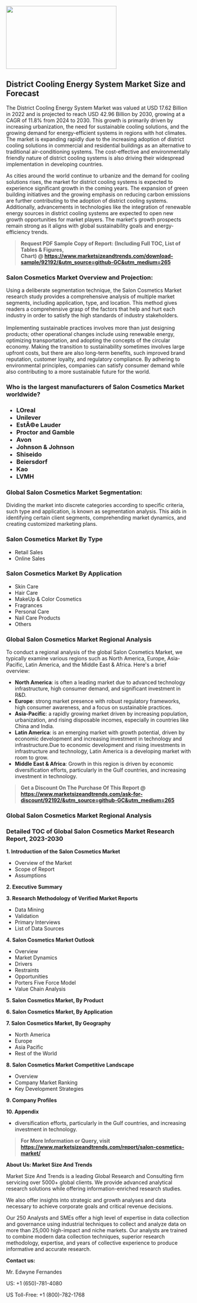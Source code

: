<p><img class="alignnone size-medium wp-image-20088" src="https://ffe5etoiles.com/wp-content/uploads/2024/12/MST1-300x171.png" alt="" width="300" height="171" /></p><h2>District Cooling Energy System Market Size and Forecast</h2><p>The District Cooling Energy System Market was valued at USD 17.62 Billion in 2022 and is projected to reach USD 42.96 Billion by 2030, growing at a CAGR of 11.8% from 2024 to 2030. This growth is primarily driven by increasing urbanization, the need for sustainable cooling solutions, and the growing demand for energy-efficient systems in regions with hot climates. The market is expanding rapidly due to the increasing adoption of district cooling solutions in commercial and residential buildings as an alternative to traditional air-conditioning systems. The cost-effective and environmentally friendly nature of district cooling systems is also driving their widespread implementation in developing countries.</p><p>As cities around the world continue to urbanize and the demand for cooling solutions rises, the market for district cooling systems is expected to experience significant growth in the coming years. The expansion of green building initiatives and the growing emphasis on reducing carbon emissions are further contributing to the adoption of district cooling systems. Additionally, advancements in technologies like the integration of renewable energy sources in district cooling systems are expected to open new growth opportunities for market players. The market's growth prospects remain strong as it aligns with global sustainability goals and energy-efficiency trends.</p></p><blockquote id="" class=""><strong>Request PDF Sample Copy of Report: (Including Full TOC, List of Tables &amp; Figures, Chart)&nbsp;@&nbsp;<strong><a href="https://www.marketsizeandtrends.com/download-sample/92192/&utm_source=github-GC&utm_medium=265" target="_blank">https://www.marketsizeandtrends.com/download-sample/92192/&utm_source=github-GC&utm_medium=265</a></strong></strong></blockquote><h3 id="" class="">Salon Cosmetics Market&nbsp;Overview and Projection:</h3><p id="" class="">Using a deliberate segmentation technique, the Salon Cosmetics Market research study provides a comprehensive analysis of multiple market segments, including application, type, and location. This method gives readers a comprehensive grasp of the factors that help and hurt each industry in order to satisfy the high standards of industry stakeholders. <br /> <br />Implementing sustainable practices involves more than just designing products; other operational changes include using renewable energy, optimizing transportation, and adopting the concepts of the circular economy. Making the transition to sustainability sometimes involves large upfront costs, but there are also long-term benefits, such improved brand reputation, customer loyalty, and regulatory compliance. By adhering to environmental principles, companies can satisfy consumer demand while also contributing to a more sustainable future for the world.</p><h3 id="" class="">Who is the largest manufacturers of&nbsp;Salon Cosmetics Market worldwide?</h3><h3 class=""><p><ul><li>LOreal </li><li> Unilever </li><li> EstÃ©e Lauder </li><li> Proctor and Gamble </li><li> Avon </li><li> Johnson & Johnson </li><li> Shiseido </li><li> Beiersdorf </li><li> Kao </li><li> LVMH</li></ul></p></h3><h3 id="" class="">Global&nbsp;Salon Cosmetics Market Segmentation:</h3><p id="" class="">Dividing the market into discrete categories according to specific criteria, such type and application, is known as segmentation analysis. This aids in identifying certain client segments, comprehending market dynamics, and creating customized marketing plans.</p><h3 id="" class="">Salon Cosmetics Market&nbsp;By Type</h3><p><p><ul><li>Retail Sales </li><li> Online Sales</p></li></ul></p></p><h3 id="" class="">Salon Cosmetics Market&nbsp;By Application</h3><p class=""><p><ul><li>Skin Care </li><li> Hair Care </li><li> MakeUp & Color Cosmetics </li><li> Fragrances </li><li> Personal Care </li><li> Nail Care Products </li><li> Others</li></ul></p></p><h3 id="" class="">Global Salon Cosmetics Market Regional Analysis</h3><p id="" class="">To conduct a regional analysis of the global Salon Cosmetics Market, we typically examine various regions such as North America, Europe, Asia-Pacific, Latin America, and the Middle East &amp; Africa. Here's a brief overview:</p><ul><li><strong>North America</strong>: is often a leading market due to advanced technology infrastructure, high consumer demand, and significant investment in R&amp;D.</li><li><strong>Europe</strong>: strong market presence with robust regulatory frameworks, high consumer awareness, and a focus on sustainable practices.</li><li><strong>Asia-Pacific</strong>: a rapidly growing market driven by increasing population, urbanization, and rising disposable incomes, especially in countries like China and India.</li><li><strong>Latin America</strong>: is an emerging market with growth potential, driven by economic development and increasing investment in technology and infrastructure.Due to economic development and rising investments in infrastructure and technology, Latin America is a developing market with room to grow.</li><li><strong>Middle East &amp; Africa</strong>: Growth in this region is driven by economic diversification efforts, particularly in the Gulf countries, and increasing investment in technology.</li></ul><blockquote id="" class=""><strong>Get a Discount On The Purchase Of This Report @ <strong><a href="https://www.marketsizeandtrends.com/ask-for-discount/92192/&utm_source=github-GC&utm_medium=265" target="_blank">https://www.marketsizeandtrends.com/ask-for-discount/92192/&utm_source=github-GC&utm_medium=265</a></strong></strong></blockquote><h3 id="" class="">Global Salon Cosmetics Market Regional Analysis</h3><h3 id="" class="">Detailed TOC of Global Salon Cosmetics Market Research Report, 2023-2030</h3><p id="" class=""><strong>1. Introduction of the Salon Cosmetics Market</strong></p><ul><li>Overview of the Market</li><li>Scope of Report</li><li>Assumptions</li></ul><p id="" class=""><strong>2. Executive Summary</strong></p><p id="" class=""><strong>3. Research Methodology of Verified Market Reports</strong></p><ul><li>Data Mining</li><li>Validation</li><li>Primary Interviews</li><li>List of Data Sources</li></ul><p id="" class=""><strong>4. Salon Cosmetics Market Outlook</strong></p><ul><li>Overview</li><li>Market Dynamics</li><li>Drivers</li><li>Restraints</li><li>Opportunities</li><li>Porters Five Force Model</li><li>Value Chain Analysis</li></ul><p id="" class=""><strong>5. Salon Cosmetics Market, By Product</strong></p><p id="" class=""><strong>6. Salon Cosmetics Market, By Application</strong></p><p id="" class=""><strong>7. Salon Cosmetics Market, By Geography</strong></p><ul><li>North America</li><li>Europe</li><li>Asia Pacific</li><li>Rest of the World</li></ul><p id="" class=""><strong>8. Salon Cosmetics Market Competitive Landscape</strong></p><ul><li>Overview</li><li>Company Market Ranking</li><li>Key Development Strategies</li></ul><p id="" class=""><strong>9. Company Profiles</strong></p><p id="" class=""><strong>10. Appendix</strong></p><ul><li>diversification efforts, particularly in the Gulf countries, and increasing investment in technology.</li></ul><blockquote id="" class=""><strong>For More Information or Query, visit <strong><strong><a href="https://www.marketsizeandtrends.com/report/salon-cosmetics-market/" target="_blank">https://www.marketsizeandtrends.com/report/salon-cosmetics-market/</a></strong></strong></strong></blockquote><p id="" class=""><strong>About Us: Market Size And Trends</strong></p><p id="" class="">Market Size And Trends is a leading Global Research and Consulting firm servicing over 5000+ global clients. We provide advanced analytical research solutions while offering information-enriched research studies.</p><p id="" class="">We also offer insights into strategic and growth analyses and data necessary to achieve corporate goals and critical revenue decisions.</p><p id="" class="">Our 250 Analysts and SMEs offer a high level of expertise in data collection and governance using industrial techniques to collect and analyze data on more than 25,000 high-impact and niche markets. Our analysts are trained to combine modern data collection techniques, superior research methodology, expertise, and years of collective experience to produce informative and accurate research.</p><p id="" class=""><strong>Contact us:</strong></p><p id="" class="">Mr. Edwyne Fernandes</p><p id="" class="">US: +1 (650)-781-4080</p><p id="" class="">US Toll-Free: +1 (800)-782-1768</p>
